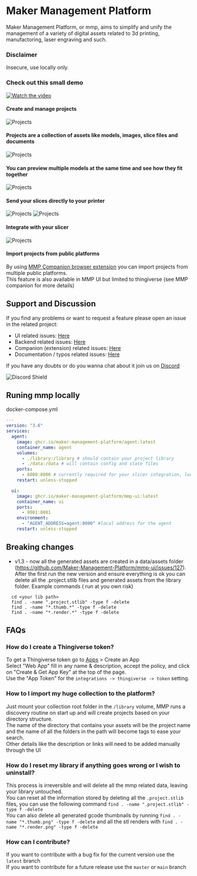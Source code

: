 # Maker Management Platform

Maker Management Platform, or mmp, aims to simplify and unify the management of a variety of digital assets related to 3d printing, manufactoring, laser engraving and such.

### Disclaimer
Insecure, use locally only. 

### Check out this small demo
[![Watch the video](https://img.youtube.com/vi/10bNQj1ux8Y/default.jpg)](https://youtu.be/10bNQj1ux8Y)
#### Create and manage projects
![Projects](/assets/projects.png)
#### Projects are a collection of assets like models, images, slice files and documents
![Projects](/assets/assets.png)
#### You can preview multiple models at the same time and see how they fit together
![Projects](/assets/model_preview.png)
#### Send your slices directly to your printer
![Projects](/assets/printers.png)
![Projects](/assets/slices_send_to_printer.png)
#### Integrate with your slicer
![Projects](/assets/slicer_integration.png)
#### Import projects from public platforms
By using [MMP Companion browser extension](https://github.com/Maker-Management-Platform/mmp-companion) you can import projects from multiple public platforms.  
This feature is also available in MMP UI but limited to thingiverse (see MMP companion for more details)


## Support and Discussion
If you find any problems or want to request a feature please open an issue in the related project:
- UI related issues: [Here](https://github.com/Maker-Management-Platform/mmp-ui/issues)
- Backend related issues: [Here](https://github.com/Maker-Management-Platform/agent/issues)
- Companion (extension) related issues: [Here](https://github.com/Maker-Management-Platform/mmp-companion/issues)
- Documentation / typos related issues: [Here](https://github.com/Maker-Management-Platform/docs/issues)

If you have any doubts or do you wanna chat about it join us on [Discord](https://discord.gg/SqxKE3Ve4Z)

![Discord Shield](https://discordapp.com/api/guilds/1013417395777450034/widget.png?style=shield)

## Runing mmp locally

docker-compose.yml
``` yaml
---
version: "3.6"
services:
  agent:
    image: ghcr.io/maker-management-platform/agent:latest
    container_name: agent
    volumes:
      - ./library:/library # should contain your project library
      - ./data:/data # will contain config and state files
    ports:
      - 8000:8000 # currently required for your slicer integration, looking for a workaround
    restart: unless-stopped

  ui:
    image: ghcr.io/maker-management-platform/mmp-ui:latest
    container_name: ui
    ports:
      - 8081:8081
    environment:
      - "AGENT_ADDRESS=agent:8000" #local address for the agent
    restart: unless-stopped

```
  ## Breaking changes
  - v1.3 - now all the generated assets are created in a data/assets folder (https://github.com/Maker-Management-Platform/mmp-ui/issues/127).  
  After the first run the new version and ensure everything is ok you can delete all the .project.stlib files and generated assets from the library folder. Example commands ( run at you own risk)
  ```
    cd <your lib path>
    find . -name ".project.stlib" -type f -delete
    find . -name "*.thumb.*" -type f -delete
    find . -name "*.render.*" -type f -delete
  ```

## FAQs

### How do I create a Thingiverse token?
To get a Thingiverse token go to [Apps](https://www.thingiverse.com/apps/create) > Create an App  
Select "Web App" fill in any name & description, accept the policy, and click on "Create & Get App Key" at the top of the page.  
Use the "App Token" for the `integrations -> thingiverse -> token` setting.


### How to I import my huge collection to the platform?
Just mount your collection root folder in the `/library` volume, MMP runs a discovery routine on start up and will create projects based on your directory structure.  
The name of the directory that contains your assets will be the project name and the name of all the folders in the path will become tags to ease your search.  
Other details like the description or links will need to be added manually through the UI

### How do I reset my library if anything goes wrong or I wish to uninstall?
This process is irreversible and will delete all the mmp related data, leaving your library untouched.  
You can reset all the information stored by deleting all the `.project.stlib` files, you can use the following command `find . -name ".project.stlib" -type f -delete`  
You can also delete all generated gcode thumbnails by running `find . -name "*.thumb.png" -type f -delete` and all the stl renders with `find . -name "*.render.png" -type f -delete`

### How can I contribute?
If you want to contribute with a bug fix for the current version use the `latest` branch  
If you want to contribute for a future release use the `master` or `main` branch  
